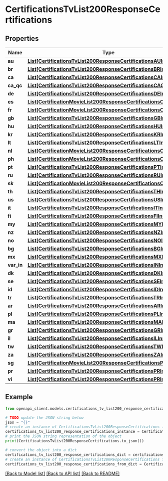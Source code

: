 # CertificationsTvList200ResponseCertifications


## Properties

Name | Type | Description | Notes
------------ | ------------- | ------------- | -------------
**au** | [**List[CertificationsTvList200ResponseCertificationsAUInner]**](CertificationsTvList200ResponseCertificationsAUInner.md) |  | [optional] 
**br** | [**List[CertificationsTvList200ResponseCertificationsBRInner]**](CertificationsTvList200ResponseCertificationsBRInner.md) |  | [optional] 
**ca** | [**List[CertificationsTvList200ResponseCertificationsCAInner]**](CertificationsTvList200ResponseCertificationsCAInner.md) |  | [optional] 
**ca_qc** | [**List[CertificationsTvList200ResponseCertificationsCAQCInner]**](CertificationsTvList200ResponseCertificationsCAQCInner.md) |  | [optional] 
**de** | [**List[CertificationsTvList200ResponseCertificationsDEInner]**](CertificationsTvList200ResponseCertificationsDEInner.md) |  | [optional] 
**es** | [**List[CertificationMovieList200ResponseCertificationsCAQCInner]**](CertificationMovieList200ResponseCertificationsCAQCInner.md) |  | [optional] 
**fr** | [**List[CertificationMovieList200ResponseCertificationsCAQCInner]**](CertificationMovieList200ResponseCertificationsCAQCInner.md) |  | [optional] 
**gb** | [**List[CertificationsTvList200ResponseCertificationsGBInner]**](CertificationsTvList200ResponseCertificationsGBInner.md) |  | [optional] 
**hu** | [**List[CertificationsTvList200ResponseCertificationsHUInner]**](CertificationsTvList200ResponseCertificationsHUInner.md) |  | [optional] 
**kr** | [**List[CertificationsTvList200ResponseCertificationsKRInner]**](CertificationsTvList200ResponseCertificationsKRInner.md) |  | [optional] 
**lt** | [**List[CertificationsTvList200ResponseCertificationsLTInner]**](CertificationsTvList200ResponseCertificationsLTInner.md) |  | [optional] 
**nl** | [**List[CertificationMovieList200ResponseCertificationsCAQCInner]**](CertificationMovieList200ResponseCertificationsCAQCInner.md) |  | [optional] 
**ph** | [**List[CertificationMovieList200ResponseCertificationsCAQCInner]**](CertificationMovieList200ResponseCertificationsCAQCInner.md) |  | [optional] 
**pt** | [**List[CertificationsTvList200ResponseCertificationsPTInner]**](CertificationsTvList200ResponseCertificationsPTInner.md) |  | [optional] 
**ru** | [**List[CertificationsTvList200ResponseCertificationsRUInner]**](CertificationsTvList200ResponseCertificationsRUInner.md) |  | [optional] 
**sk** | [**List[CertificationMovieList200ResponseCertificationsCAQCInner]**](CertificationMovieList200ResponseCertificationsCAQCInner.md) |  | [optional] 
**th** | [**List[CertificationsTvList200ResponseCertificationsTHInner]**](CertificationsTvList200ResponseCertificationsTHInner.md) |  | [optional] 
**us** | [**List[CertificationsTvList200ResponseCertificationsUSInner]**](CertificationsTvList200ResponseCertificationsUSInner.md) |  | [optional] 
**it** | [**List[CertificationsTvList200ResponseCertificationsITInner]**](CertificationsTvList200ResponseCertificationsITInner.md) |  | [optional] 
**fi** | [**List[CertificationsTvList200ResponseCertificationsFIInner]**](CertificationsTvList200ResponseCertificationsFIInner.md) |  | [optional] 
**my** | [**List[CertificationsTvList200ResponseCertificationsMYInner]**](CertificationsTvList200ResponseCertificationsMYInner.md) |  | [optional] 
**nz** | [**List[CertificationsTvList200ResponseCertificationsNZInner]**](CertificationsTvList200ResponseCertificationsNZInner.md) |  | [optional] 
**no** | [**List[CertificationsTvList200ResponseCertificationsNOInner]**](CertificationsTvList200ResponseCertificationsNOInner.md) |  | [optional] 
**bg** | [**List[CertificationsTvList200ResponseCertificationsBGInner]**](CertificationsTvList200ResponseCertificationsBGInner.md) |  | [optional] 
**mx** | [**List[CertificationsTvList200ResponseCertificationsMXInner]**](CertificationsTvList200ResponseCertificationsMXInner.md) |  | [optional] 
**var_in** | [**List[CertificationsTvList200ResponseCertificationsINInner]**](CertificationsTvList200ResponseCertificationsINInner.md) |  | [optional] 
**dk** | [**List[CertificationsTvList200ResponseCertificationsDKInner]**](CertificationsTvList200ResponseCertificationsDKInner.md) |  | [optional] 
**se** | [**List[CertificationsTvList200ResponseCertificationsSEInner]**](CertificationsTvList200ResponseCertificationsSEInner.md) |  | [optional] 
**id** | [**List[CertificationsTvList200ResponseCertificationsIDInner]**](CertificationsTvList200ResponseCertificationsIDInner.md) |  | [optional] 
**tr** | [**List[CertificationsTvList200ResponseCertificationsTRInner]**](CertificationsTvList200ResponseCertificationsTRInner.md) |  | [optional] 
**ar** | [**List[CertificationsTvList200ResponseCertificationsARInner]**](CertificationsTvList200ResponseCertificationsARInner.md) |  | [optional] 
**pl** | [**List[CertificationsTvList200ResponseCertificationsPLInner]**](CertificationsTvList200ResponseCertificationsPLInner.md) |  | [optional] 
**ma** | [**List[CertificationsTvList200ResponseCertificationsMAInner]**](CertificationsTvList200ResponseCertificationsMAInner.md) |  | [optional] 
**gr** | [**List[CertificationsTvList200ResponseCertificationsGRInner]**](CertificationsTvList200ResponseCertificationsGRInner.md) |  | [optional] 
**il** | [**List[CertificationsTvList200ResponseCertificationsILInner]**](CertificationsTvList200ResponseCertificationsILInner.md) |  | [optional] 
**tw** | [**List[CertificationsTvList200ResponseCertificationsTWInner]**](CertificationsTvList200ResponseCertificationsTWInner.md) |  | [optional] 
**za** | [**List[CertificationsTvList200ResponseCertificationsZAInner]**](CertificationsTvList200ResponseCertificationsZAInner.md) |  | [optional] 
**sg** | [**List[CertificationMovieList200ResponseCertificationsPRInner]**](CertificationMovieList200ResponseCertificationsPRInner.md) |  | [optional] 
**pr** | [**List[CertificationsTvList200ResponseCertificationsPRInner]**](CertificationsTvList200ResponseCertificationsPRInner.md) |  | [optional] 
**vi** | [**List[CertificationsTvList200ResponseCertificationsPRInner]**](CertificationsTvList200ResponseCertificationsPRInner.md) |  | [optional] 

## Example

```python
from openapi_client.models.certifications_tv_list200_response_certifications import CertificationsTvList200ResponseCertifications

# TODO update the JSON string below
json = "{}"
# create an instance of CertificationsTvList200ResponseCertifications from a JSON string
certifications_tv_list200_response_certifications_instance = CertificationsTvList200ResponseCertifications.from_json(json)
# print the JSON string representation of the object
print(CertificationsTvList200ResponseCertifications.to_json())

# convert the object into a dict
certifications_tv_list200_response_certifications_dict = certifications_tv_list200_response_certifications_instance.to_dict()
# create an instance of CertificationsTvList200ResponseCertifications from a dict
certifications_tv_list200_response_certifications_from_dict = CertificationsTvList200ResponseCertifications.from_dict(certifications_tv_list200_response_certifications_dict)
```
[[Back to Model list]](../README.md#documentation-for-models) [[Back to API list]](../README.md#documentation-for-api-endpoints) [[Back to README]](../README.md)


